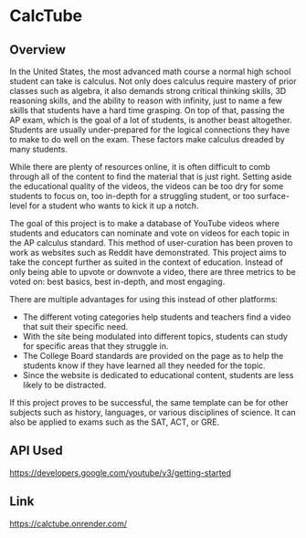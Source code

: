 # CalcTube

## Overview

In the United States, the most advanced math course a normal high school student can take is calculus. Not only does calculus require mastery of prior classes such as algebra, it also demands strong critical thinking skills, 3D reasoning skills, and the ability to reason with infinity, just to name a few skills that students have a hard time grasping. On top of that, passing the AP exam, which is the goal of a lot of students, is another beast altogether. Students are usually under-prepared for the logical connections they have to make to do well on the exam. These factors make calculus dreaded by many students.

While there are plenty of resources online, it is often difficult to comb through all of the content to find the material that is just right. Setting aside the educational quality of the videos, the videos can be too dry for some students to focus on, too in-depth for a struggling student, or too surface-level for a student who wants to kick it up a notch.

The goal of this project is to make a database of YouTube videos where students and educators can nominate and vote on videos for each topic in the AP calculus standard. This method of user-curation has been proven to work as websites such as Reddit have demonstrated. This project aims to take the concept further as suited in the context of education. Instead of only being able to upvote or downvote a video, there are three metrics to be voted on: best basics, best in-depth, and most engaging.

There are multiple advantages for using this instead of other platforms:
- The different voting categories help students and teachers find a video that suit their specific need.
- With the site being modulated into different topics, students can study for specific areas that they struggle in.
- The College Board standards are provided on the page as to help the students know if they have learned all they needed for the topic.
- Since the website is dedicated to educational content, students are less likely to be distracted.

If this project proves to be successful, the same template can be for other subjects such as history, languages, or various disciplines of science. It can also be applied to exams such as the SAT, ACT, or GRE.

## API Used
https://developers.google.com/youtube/v3/getting-started

## Link
https://calctube.onrender.com/
